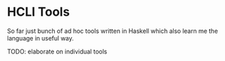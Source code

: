 HCLI Tools
==========

So far just bunch of ad hoc tools written in Haskell which also learn me the language in useful way.

TODO: elaborate on individual tools


